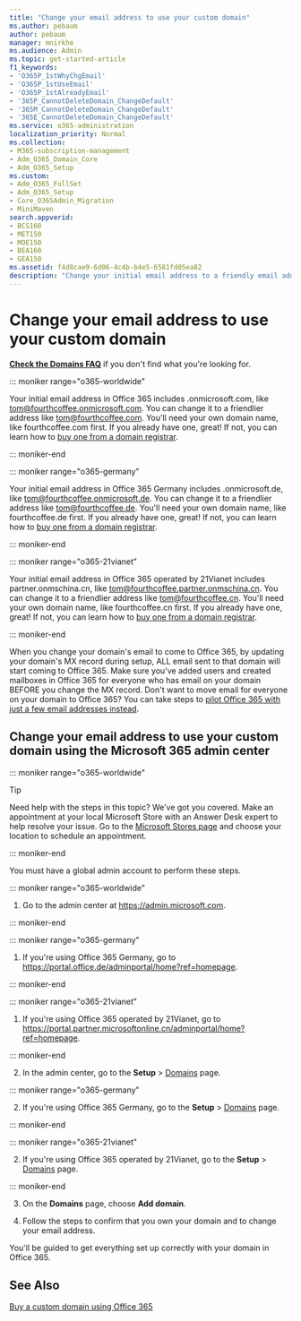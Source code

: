 ```yaml
---
title: "Change your email address to use your custom domain"
ms.author: pebaum
author: pebaum
manager: mnirkhe
ms.audience: Admin
ms.topic: get-started-article
f1_keywords:
- 'O365P_1stWhyChgEmail'
- 'O365P_1stUseEmail'
- 'O365P_1stAlreadyEmail'
- '365P_CannotDeleteDomain_ChangeDefault'
- '365M_CannotDeleteDomain_ChangeDefault'
- '365E_CannotDeleteDomain_ChangeDefault'
ms.service: o365-administration
localization_priority: Normal
ms.collection: 
- M365-subscription-management
- Adm_O365_Domain_Core
- Adm_O365_Setup
ms.custom:
- Adm_O365_FullSet
- Adm_O365_Setup
- Core_O365Admin_Migration
- MiniMaven
search.appverid:
- BCS160
- MET150
- MOE150
- BEA160
- GEA150
ms.assetid: f4d8cae9-6d06-4c4b-b4e5-6581fd05ea82
description: "Change your initial email address to a friendly email address like tom@fourthcoffee.com. To do this, you need to buy a domain name, and add it to Office 365. "
---
```


# Change your email address to use your custom domain

 **[Check the Domains FAQ](../setup/domains-faq.md)** if you don't find what you're looking for. 
  
::: moniker range="o365-worldwide"

Your initial email address in Office 365 includes .onmicrosoft.com, like tom@fourthcoffee.onmicrosoft.com. You can change it to a friendlier address like tom@fourthcoffee.com. You'll need your own domain name, like fourthcoffee.com first. If you already have one, great! If not, you can learn how to [buy one from a domain registrar](../get-help-with-domains/buy-a-domain-name.md).

::: moniker-end

::: moniker range="o365-germany"

Your initial email address in Office 365 Germany includes .onmicrosoft.de, like tom@fourthcoffee.onmicrosoft.de. You can change it to a friendlier address like tom@fourthcoffee.de. You'll need your own domain name, like fourthcoffee.de first. If you already have one, great! If not, you can learn how to [buy one from a domain registrar](../get-help-with-domains/buy-a-domain-name.md).

::: moniker-end

::: moniker range="o365-21vianet"

Your initial email address in Office 365 operated by 21Vianet includes partner.onmschina.cn, like tom@fourthcoffee.partner.onmschina.cn. You can change it to a friendlier address like tom@fourthcoffee.cn. You'll need your own domain name, like fourthcoffee.cn first. If you already have one, great! If not, you can learn how to [buy one from a domain registrar](../get-help-with-domains/buy-a-domain-name.md).

::: moniker-end

When you change your domain's email to come to Office 365, by updating your domain's MX record during setup, ALL email sent to that domain will start coming to Office 365. Make sure you've added users and created mailboxes in Office 365 for everyone who has email on your domain BEFORE you change the MX record. Don't want to move email for everyone on your domain to Office 365? You can take steps to [pilot Office 365 with just a few email addresses instead](https://support.office.com/article/39cee536-6a03-40cf-b9c1-f301bb6001d7.aspx).
  
## Change your email address to use your custom domain using the Microsoft 365 admin center

::: moniker range="o365-worldwide"

> [!TIP]
> Need help with the steps in this topic? We’ve got you covered. Make an appointment at your local Microsoft Store with an Answer Desk expert to help resolve your issue. Go to the [Microsoft Stores page](https://go.microsoft.com/fwlink/?LinkID=2041482) and choose your location to schedule an appointment.

::: moniker-end

You must have a global admin account to perform these steps. 

::: moniker range="o365-worldwide"

1. Go to the admin center at <a href="https://go.microsoft.com/fwlink/p/?linkid=837890" target="_blank">https://admin.microsoft.com</a>. 

::: moniker-end

::: moniker range="o365-germany"
    
 1.   If you're using Office 365 Germany, go to <a href="https://go.microsoft.com/fwlink/p/?linkid=848041" target="_blank">https://portal.office.de/adminportal/home?ref=homepage</a>. 
    
::: moniker-end

::: moniker range="o365-21vianet"

 1.   If you're using Office 365 operated by 21Vianet, go to  <a href="https://go.microsoft.com/fwlink/p/?linkid=850627" target="_blank">https://portal.partner.microsoftonline.cn/adminportal/home?ref=homepage</a>. 

 ::: moniker-end 


2. In the admin center, go to the **Setup** \> <a href="https://go.microsoft.com/fwlink/p/?linkid=834818" target="_blank">Domains</a> page.
   
::: moniker range="o365-germany"
    
 2.   If you're using Office 365 Germany, go to the **Setup** \> <a href="https://go.microsoft.com/fwlink/p/?linkid=854615" target="_blank">Domains</a> page. 
    
::: moniker-end

::: moniker range="o365-21vianet"

 2.   If you're using Office 365 operated by 21Vianet, go to the **Setup** \> <a href="https://go.microsoft.com/fwlink/p/?linkid=2007048" target="_blank">Domains</a> page. 

::: moniker-end 

3. On the **Domains** page, choose **Add domain**.
    
4. Follow the steps to confirm that you own your domain and to change your email address.
    
You'll be guided to get everything set up correctly with your domain in Office 365.
  
## See Also

[Buy a custom domain using Office 365](../get-help-with-domains/buy-a-domain-name.md)
 
